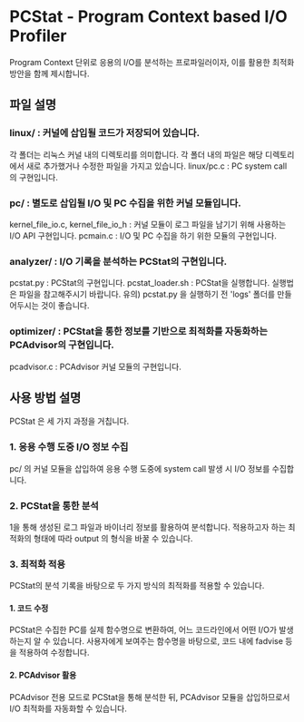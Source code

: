 PCStat - Program Context based I/O Profiler
=======================================

Program Context 단위로 응용의 I/O를 분석하는 프로파일러이자,
이를 활용한 최적화 방안을 함께 제시합니다.

파일 설명
--------------

### linux/ : 커널에 삽입될 코드가 저장되어 있습니다.
각 폴더는 리눅스 커널 내의 디렉토리를 의미합니다.
각 폴더 내의 파일은 해당 디렉토리에서 새로 추가했거나 수정한 파일을 가지고 있습니다.
linux/pc.c : PC system call 의 구현입니다.

### pc/ : 별도로 삽입될 I/O 및 PC 수집을 위한 커널 모듈입니다.
kernel_file_io.c, kernel_file_io_h : 커널 모듈이 로그 파일을 남기기 위해 사용하는 I/O API 구현입니다.
pcmain.c : I/O 및 PC 수집을 하기 위한 모듈의 구현입니다.

### analyzer/ : I/O 기록을 분석하는 PCStat의 구현입니다.
pcstat.py : PCStat의 구현입니다.
pcstat_loader.sh : PCStat을 실행합니다. 실행법은 파일을 참고해주시기 바랍니다.
유의) pcstat.py 을 실행하기 전 'logs' 폴더를 만들어두시는 것이 좋습니다.

### optimizer/ : PCStat을 통한 정보를 기반으로 최적화를 자동화하는 PCAdvisor의 구현입니다.
pcadvisor.c : PCAdvisor 커널 모듈의 구현입니다.

사용 방법 설명
-------------

PCStat 은 세 가지 과정을 거칩니다.

### 1. 응용 수행 도중 I/O 정보 수집

pc/ 의 커널 모듈을 삽입하여 응용 수행 도중에 system call 발생 시 I/O 정보를 수집합니다.

### 2. PCStat을 통한 분석

1을 통해 생성된 로그 파일과 바이너리 정보를 활용하여 분석합니다.
적용하고자 하는 최적화의 형태에 따라 output 의 형식을 바꿀 수 있습니다.

### 3. 최적화 적용
PCStat의 분석 기록을 바탕으로 두 가지 방식의 최적화를 적용할 수 있습니다.

#### 1. 코드 수정
PCStat은 수집한 PC를 실제 함수명으로 변환하여,
어느 코드라인에서 어떤 I/O가 발생하는지 알 수 있습니다.
사용자에게 보여주는 함수명을 바탕으로, 코드 내에 fadvise 등을 적용하여 수정합니다.

#### 2. PCAdvisor 활용
PCAdvisor 전용 모드로 PCStat을 통해 분석한 뒤,
PCAdvisor 모듈을 삽입하므로서 I/O 최적화를 자동화할 수 있습니다.
